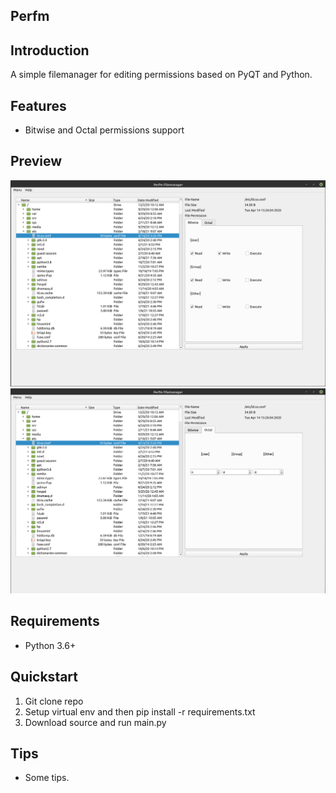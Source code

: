 Perfm
------------

Introduction
------------

A simple filemanager for editing permissions based on PyQT and Python.

Features
--------

-  Bitwise and Octal permissions support


Preview
-------

![Overview](preview/overview.png?raw=true "Overview")
![Screenshot](preview/screenshot.png?raw=true "Screenshot")

Requirements
------------

-  Python 3.6+

Quickstart
----------

1. Git clone repo
2. Setup virtual env and then pip install -r requirements.txt
2. Download source and run main.py


Tips
----

-  Some tips.
